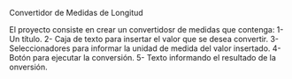 Convertidor de Medidas de Longitud

El proyecto consiste en crear un convertidosr de medidas que contenga:
 1- Un título.
 2- Caja de texto para insertar el valor que se desea convertir.
 3- Seleccionadores para informar la unidad de medida del valor insertado.
 4- Botón para ejecutar la conversión.
5- Texto informando el resultado de la onversión.
